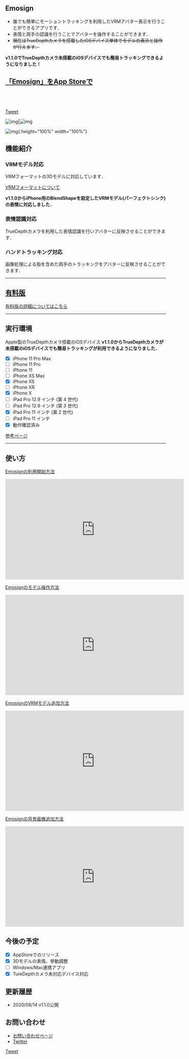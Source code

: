 ## Emosign
- 誰でも簡単にモーショントラッキングを利用したVRMアバター表示を行うことができるアプリです．
- 表情と両手の認識を行うことでアバターを操作することができます．
- ~~現在はTrueDepthカメラを搭載したiOSデバイス単体でモデルの表示と操作が行えます．~~

**v1.1.0でTrueDepthカメラ未搭載のiOSデバイスでも簡易トラッキングできるようになりました！**

## [「Emosign」をApp Storeで](https://apps.apple.com/jp/app/emosign/id1510650833?l=ja&ls=1)

<a href="https://apps.apple.com/jp/app/emosign/id1510650833?mt=8" style="display:inline-block;overflow:hidden;background:url(https://linkmaker.itunes.apple.com/en-us/badge-lrg.svg?releaseDate=2020-06-15&kind=iossoftware&bubble=ios_apps) no-repeat;width:135px;height:40px;"></a>

<a href="https://twitter.com/share?ref_src=twsrc%5Etfw&hashtags=Emosign" class="twitter-share-button" data-show-count="false">Tweet</a><script async src="https://platform.twitter.com/widgets.js" charset="utf-8"></script>

![img](Image/IMG_0351.PNG)|![img](Image/IMG_0352.PNG)

![img](Image/Capture20200525115445.png){:height="100%" width="100%"}


## 機能紹介
### VRMモデル対応
VRMフォーマットの3Dモデルに対応しています．

[VRMフォーマットについて](https://vrm.dev/)

**v1.1.0からiPhone用のBlendShapeを設定したVRMモデル(パーフェクトシンク)の表情に対応しました．**

### 表情認識対応
TrueDepthカメラを利用した表情認識を行いアバターに反映させることができます．

### ハンドトラッキング対応
画像処理による指を含めた両手のトラッキングをアバターに反映させることができます．

-----

## [有料版](https://akihiro0105.github.io/EmosignLicensePage/)
[有料版の詳細についてはこちら](https://akihiro0105.github.io/EmosignLicensePage/)

-----

## 実行環境
Apple製のTrueDepthカメラ搭載のiOSデバイス
**v1.1.0からTrueDepthカメラが未搭載のiOSデバイスでも簡易トラッキングが利用できるようになりました．**
- [x] iPhone 11 Pro Max
- [ ] iPhone 11 Pro
- [ ] iPhone 11
- [ ] iPhone XS Max
- [x] iPhone XS
- [ ] iPhone XR
- [x] iPhone X
- [ ] iPad Pro 12.9 インチ (第 4 世代)
- [ ] iPad Pro 12.9 インチ (第 3 世代)
- [x] iPad Pro 11 インチ (第 2 世代)
- [ ] iPad Pro 11 インチ
- [x] 動作確認済み

[参考ページ](https://support.apple.com/ja-jp/HT209183)

-----

## 使い方
[Emosignの利用開始方法](https://youtu.be/HYjYt9sq6Bs)

<iframe width="560" height="315" src="https://www.youtube.com/embed/HYjYt9sq6Bs" frameborder="0" allow="accelerometer; autoplay; encrypted-media; gyroscope; picture-in-picture" allowfullscreen></iframe>

[Emosignのモデル操作方法](https://youtu.be/pCm51vZ1Lkg)

<iframe width="560" height="315" src="https://www.youtube.com/embed/pCm51vZ1Lkg" frameborder="0" allow="accelerometer; autoplay; encrypted-media; gyroscope; picture-in-picture" allowfullscreen></iframe>

[EmosignのVRMモデル追加方法](https://youtu.be/HZv-hvIA7XU)

<iframe width="560" height="315" src="https://www.youtube.com/embed/HZv-hvIA7XU" frameborder="0" allow="accelerometer; autoplay; encrypted-media; gyroscope; picture-in-picture" allowfullscreen></iframe>

[Emosignの背景画像追加方法](https://youtu.be/18X1MQEKloc)

<iframe width="560" height="315" src="https://www.youtube.com/embed/18X1MQEKloc" frameborder="0" allow="accelerometer; autoplay; encrypted-media; gyroscope; picture-in-picture" allowfullscreen></iframe>

## 今後の予定
- [x] AppStoreでのリリース
- [x] 3Dモデルの表情、挙動調整
- [ ] Windows/Mac連携アプリ
- [x] TureDepthカメラ未対応デバイス対応

## 更新履歴
- 2020/08/14 v1.1.0公開

## お問い合わせ
- [お問い合わせページ](https://docs.google.com/forms/d/e/1FAIpQLSeM6epPLYCkLF4ngk_GQKEzkqP9Fn1FzsuyhnKS3RJylz_Klg/viewform)
- [Twitter](https://twitter.com/akihiro01051)


<a href="https://twitter.com/share?ref_src=twsrc%5Etfw&hashtags=Emosign" class="twitter-share-button" data-show-count="false">Tweet</a><script async src="https://platform.twitter.com/widgets.js" charset="utf-8"></script>
